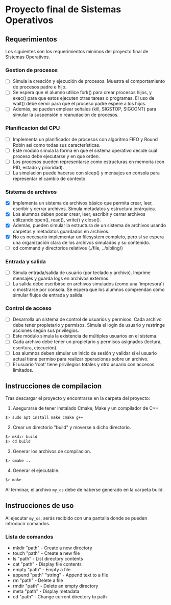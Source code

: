 # Proyecto final de Sistemas Operativos

## Requerimientos
Los siguientes son los requerimientos minimos del proyecto final de Sistemas Operativos.

### Gestion de procesos
- [ ] Simula la creación y ejecución de procesos. Muestra el comportamiento de procesos padre e hijo. 
- [ ] Se espera que el alumno utilice fork() para crear procesos hijos, y exec() para que estos ejecuten otras tareas o programas. El uso de wait() debe servir para que el proceso padre espere a los hijos. 
- [ ] Además, se pueden emplear señales (kill, SIGSTOP, SIGCONT) para simular la suspensión o reanudación de procesos.

### Planificacion del CPU
- [ ] Implementa un planificador de procesos con algoritmo FIFO y Round Robin así como todas sus características.
- [ ] Este módulo simula la forma en que el sistema operativo decide cuál proceso debe ejecutarse y en qué orden.
- [ ] Los procesos pueden representarse como estructuras en memoria (con PID, estado y prioridad).
- [ ] La simulación puede hacerse con sleep() y mensajes en consola para representar el cambio de contexto.

### Sistema de archivos
- [x] Implementa un sistema de archivos básico que permita crear, leer, escribir y cerrar archivos. Simula metadatos y estructura jerárquica.
- [x] Los alumnos deben poder crear, leer, escribir y cerrar archivos utilizando open(), read(), write() y close().
- [x] Además, pueden simular la estructura de un sistema de archivos usando carpetas y metadatos guardados en archivos.
- [x] No es necesario implementar un filesystem completo, pero sí se espera una organización clara de los archivos simulados y su contenido.
- [ ] cd command y directorios relativos (./file, ../sibling/)

### Entrada y salida
- [ ] Simula entrada/salida de usuario (por teclado y archivo). Imprime mensajes y guarda logs en archivos externos.
- [ ] La salida debe escribirse en archivos simulados (como una 'impresora') o mostrarse por consola. Se espera que los alumnos comprendan cómo simular flujos de entrada y salida.

### Control de acceso
- [ ] Desarrolla un sistema de control de usuarios y permisos. Cada archivo debe tener propietario y permisos. Simula el login de usuario y restringe acciones según sus privilegios.
- [ ] Este módulo simula la existencia de múltiples usuarios en el sistema.
- [ ] Cada archivo debe tener un propietario y permisos asignados (lectura, escritura, ejecución).
- [ ] Los alumnos deben simular un inicio de sesión y validar si el usuario actual tiene permiso para realizar operaciones sobre un archivo.
- [ ] El usuario 'root' tiene privilegios totales y otro usuario con accesos limitados.

## Instrucciones de compilacion
Tras descargar el proyecto y encontrarse en la carpeta del proyecto:

1. Asegurarse de tener instalado Cmake, Make y un compilador de C++
```bash
$> sudo apt install make cmake g++
```

2. Crear un directorio "build" y moverse a dicho directorio.
```bash
$> mkdir build
$> cd build
```

3. Generar los archivos de compilacion.
```bash
$> cmake ..
```

4. Generar el ejecutable.
```bash
$> make 
```

Al terminar, el archivo `my_os` debe de haberse generado en la carpeta build.

## Instrucciones de uso
Al ejecutar `my_os`, serás recibido con una pantalla donde se pueden introducir comandos.

### Lista de comandos

- mkdir "path"              - Create a new directory
- touch "path"              - Create a new file
- ls "path"                 - List directory contents
- cat "path"                - Display file contents
- empty "path"              - Empty a file
- append "path" "string"    - Append text to a file
- rm "path"                 - Delete a file
- rmdir "path"              - Delete an empty directory
- meta "path"               - Display metadata
- cd "path"                 - Change current directory to path
